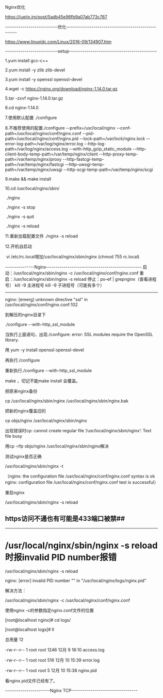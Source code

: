 Nginx优化

https://juejin.im/post/5adb45e96fb9a07ab773c767

---------------------------优化----------------------------------------------------

https://www.linuxidc.com/Linux/2016-09/134907.htm

---------------------------setup---------------------------------------------

1.yum install gcc-c++

2.yum install -y zlib zlib-devel

3.yum install -y openssl openssl-devel

4.wget -c https://nginx.org/download/nginx-1.14.0.tar.gz

5.tar -zxvf nginx-1.14.0.tar.gz

6.cd nginx-1.14.0

7.使用默认配置  ./configure

8.不推荐使用的配置./configure \--prefix=/usr/local/nginx \--conf-path=/usr/local/nginx/conf/nginx.conf \--pid-path=/usr/local/nginx/conf/nginx.pid \--lock-path=/var/lock/nginx.lock \--error-log-path=/var/log/nginx/error.log \--http-log-path=/var/log/nginx/access.log \--with-http_gzip_static_module \--http-client-body-temp-path=/var/temp/nginx/client \--http-proxy-temp-path=/var/temp/nginx/proxy \--http-fastcgi-temp-path=/var/temp/nginx/fastcgi \--http-uwsgi-temp-path=/var/temp/nginx/uwsgi \--http-scgi-temp-path=/var/temp/nginx/scgi

9.make && make install

10.cd /usr/local/nginx/sbin/

​	./nginx 

​	./nginx -s stop

​	./nginx -s quit

​	./nginx -s reload

11.重新加载配置文件 ./nginx -s reload 

12.开机自启动

​	vi /etc/rc.local增加/usr/local/nginx/sbin/nginx (chmod 755 rc.local)



---------------Nginx-------------------------------------------------
启动：/usr/local/nginx/sbin/nginx -c /usr/local/nginx/conf/nginx.conf
重启：/usr/local/nginx/sbin/nginx -s  reload
停止：ps–ef | grepnginx（查看进程号）
kill -9 主进程号
kill -9 子进程号（可能有多个）

--------------------------------------------------------------------------------

nginx: [emerg] unknown directive "ssl" in /usr/local/nginx/conf/nginx.conf:102 

到解压的nginx目录下

./configure --with-http_ssl_module

当执行上面语句，出现./configure: error: SSL modules require the OpenSSL library.

用 yum -y install openssl openssl-devel

再执行./configure

重新执行./configure --with-http_ssl_module

make ，切记不能make install 会覆盖。

把原来nginx备份

cp /usr/local/nginx/sbin/nginx /usr/local/nginx/sbin/nginx.bak

把新的nginx覆盖旧的

cp objs/nginx /usr/local/nginx/sbin/nginx

出现错误时cp: cannot create regular file ‘/usr/local/nginx/sbin/nginx’: Text file busy

用cp -rfp objs/nginx /usr/local/nginx/sbin/nginx解决

测试nginx是否正确

/usr/local/nginx/sbin/nginx -t

（nginx: the configuration file /usr/local/nginx/conf/nginx.conf syntax is ok
nginx: configuration file /usr/local/nginx/conf/nginx.conf test is successful）

重启nginx

/usr/local/nginx/sbin/nginx -s reload

## https访问不通也有可能是433端口被禁##



--------------------------------------------------------------------------------------------------------

# /usr/local/nginx/sbin/nginx -s reload 时报invalid PID number报错

/usr/local/nginx/sbin/nginx -s reload

nginx: [error] invalid PID number "" in "/usr/local/nginx/logs/nginx.pid"

解决方法：

 /usr/local/nginx/sbin/nginx -c /usr/local/nginx/conf/nginx.conf

使用nginx -c的参数指定nginx.conf文件的位置 

[root@localhost nginx]# cd logs/

[root@localhost logs]# ll

总用量 12

-rw-r--r-- 1 root root 1246 12月  9 18:10 access.log

-rw-r--r-- 1 root root  516 12月 10 15:39 error.log

-rw-r--r-- 1 root root    5 12月 10 15:38 nginx.pid

 

看nginx.pid文件已经有了。

-----------------------Nginx TCP----------------------------------


